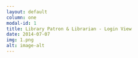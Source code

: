 ```yaml
---
layout: default
column: one
modal-id: 1
title: Library Patron & Librarian - Login View
date: 2014-07-07
img: 1.png
alt: image-alt
---
```

